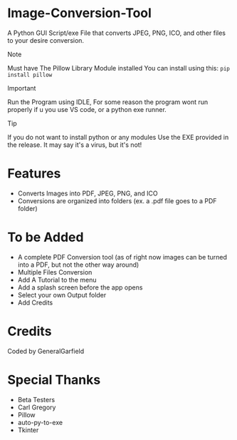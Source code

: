 # Image-Conversion-Tool


A Python GUI Script/exe File that converts JPEG, PNG, ICO, and other files to your desire conversion.

> [!NOTE]
> Must have The Pillow Library Module installed You can install using this: 
>  `pip install pillow`

> [!IMPORTANT]
> Run the Program using IDLE, For some reason the program wont run properly if u you use VS code, or a python exe runner.

> [!TIP]
> If you do not want to install python or any modules Use the EXE provided in the release. It may say it's a virus, but it's not!

# Features
- Converts Images into PDF, JPEG, PNG, and ICO
- Conversions are organized into folders (ex. a .pdf file goes to a PDF folder)

# To be Added
- A complete PDF Conversion tool (as of right now images can be turned into a PDF, but not the other way around)
- Multiple Files Conversion
- Add A Tutorial to the menu
- Add a splash screen before the app opens
- Select your own Output folder
- Add Credits

# Credits
Coded by GeneralGarfield



# Special Thanks
- Beta Testers
- Carl Gregory
- Pillow
- auto-py-to-exe
- Tkinter






